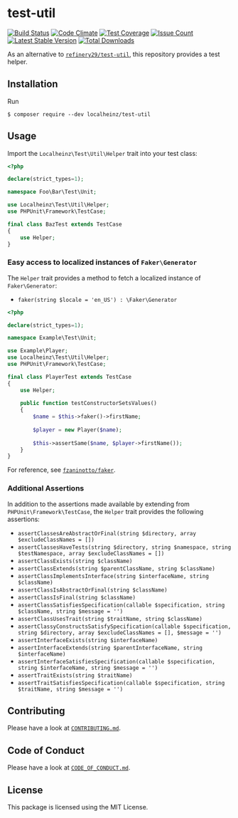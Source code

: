 # test-util

[![Build Status](https://travis-ci.org/localheinz/test-util.svg?branch=master)](https://travis-ci.org/localheinz/test-util)
[![Code Climate](https://codeclimate.com/github/localheinz/test-util/badges/gpa.svg)](https://codeclimate.com/github/localheinz/test-util)
[![Test Coverage](https://codeclimate.com/github/localheinz/test-util/badges/coverage.svg)](https://codeclimate.com/github/localheinz/test-util/coverage)
[![Issue Count](https://codeclimate.com/github/localheinz/test-util/badges/issue_count.svg)](https://codeclimate.com/github/localheinz/test-util)
[![Latest Stable Version](https://poser.pugx.org/localheinz/test-util/v/stable)](https://packagist.org/packages/localheinz/test-util)
[![Total Downloads](https://poser.pugx.org/localheinz/test-util/downloads)](https://packagist.org/packages/localheinz/test-util)

As an alternative to [`refinery29/test-util`](https://github.com/refinery29/test-util), this repository provides a test helper.

## Installation

Run

```
$ composer require --dev localheinz/test-util
```

## Usage

Import the `Localheinz\Test\Util\Helper` trait into your test class:

```php
<?php

declare(strict_types=1);

namespace Foo\Bar\Test\Unit;

use Localheinz\Test\Util\Helper;
use PHPUnit\Framework\TestCase;

final class BazTest extends TestCase
{
    use Helper;
} 
```

### Easy access to localized instances of `Faker\Generator`

The `Helper` trait provides a method to fetch a localized instance of `Faker\Generator`:

* `faker(string $locale = 'en_US') : \Faker\Generator`

```php
<?php

declare(strict_types=1);

namespace Example\Test\Unit;

use Example\Player;
use Localheinz\Test\Util\Helper;
use PHPUnit\Framework\TestCase;

final class PlayerTest extends TestCase
{
    use Helper;
    
    public function testConstructorSetsValues()
    {
        $name = $this->faker()->firstName;
        
        $player = new Player($name);
        
        $this->assertSame($name, $player->firstName());
    }
} 
```

For reference, see [`fzaninotto/faker`](https://github.com/fzaninotto/Faker).

### Additional Assertions

In addition to the assertions made available by extending from `PHPUnit\Framework\TestCase`, 
the `Helper` trait provides the following assertions:

* `assertClassesAreAbstractOrFinal(string $directory, array $excludeClassNames = [])`
* `assertClassesHaveTests(string $directory, string $namespace, string $testNamespace, array $excludeClassNames = [])`
* `assertClassExists(string $className)`
* `assertClassExtends(string $parentClassName, string $className)`
* `assertClassImplementsInterface(string $interfaceName, string $className)`
* `assertClassIsAbstractOrFinal(string $className)`
* `assertClassIsFinal(string $className)`
* `assertClassSatisfiesSpecification(callable $specification, string $className, string $message = '')`
* `assertClassUsesTrait(string $traitName, string $className)`
* `assertClassyConstructsSatisfySpecification(callable $specification, string $directory, array $excludeClassNames = [], $message = '')`
* `assertInterfaceExists(string $interfaceName)`
* `assertInterfaceExtends(string $parentInterfaceName, string $interfaceName)`
* `assertInterfaceSatisfiesSpecification(callable $specification, string $interfaceName, string $message = '')`
* `assertTraitExists(string $traitName)`
* `assertTraitSatisfiesSpecification(callable $specification, string $traitName, string $message = '')`

## Contributing

Please have a look at [`CONTRIBUTING.md`](.github/CONTRIBUTING.md).

## Code of Conduct

Please have a look at [`CODE_OF_CONDUCT.md`](.github/CODE_OF_CONDUCT.md).

## License

This package is licensed using the MIT License.
